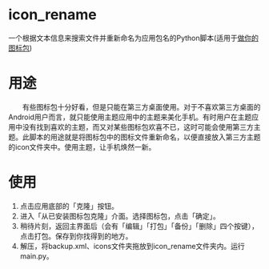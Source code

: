 # icon_rename
一个根据文本信息来搜索文件并重新命名为应用包名的Python脚本(适用于[做你的图标包](https://www.coolapk.com/apk/cn.ommiao.iconpackcreator))

# 用途
&emsp;&emsp;有些图标包十分好看，但是只能在第三方桌面使用。对于不喜欢第三方桌面的Android用户而言，就只能使用主题应用中的主题来美化手机。有时用户在主题应用中没有找到喜欢的主题，而又对某些图标包欢喜不已，这时可能会使用第三方主题。此脚本的用途就是将图标包中的图标文件重新命名，以便直接放入第三方主题的icon文件夹中。使用主题，让手机焕然一新。

# 使用
1. 点击应用底部的「克隆」按钮。
2. 进入「从已安装图标包克隆」介面。选择图标包，点击「确定」。
3. 稍待片刻，返回主界面后（会有「编辑」「打包」「备份」「删除」四个按键），点击打包。保存到你找得到的地方。
4. 解压，将backup.xml、icons文件夹拖放到icon_rename文件夹内。运行main.py。
